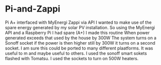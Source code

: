 # Pi-and-Zappi
Pi A+ interfaced with MyEnergi Zappi via API
I wanted to make use of the spare energy generated by my solar PV installation.
So using the MyEnergi API and a Raspberry Pi I had spare (A+) I made this routine
When power generated exceeds that used by the house by 300W The system turns on a Sonoff socket
if the power is then higher still by 300W it turns on a second socket. I am sure this could be 
ported to many different plaatforms. It was useful to m and maybe useful to others. I used the sonoff
smart sokets flashed with Tomatsu. I used the sockets to turn on 500W heaters.
